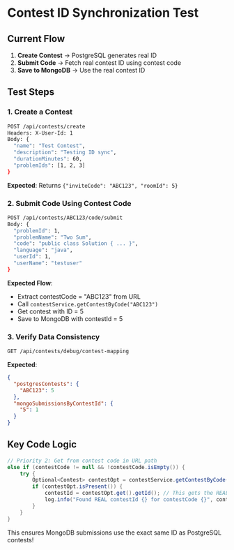 # Contest ID Synchronization Test

## Current Flow
1. **Create Contest** → PostgreSQL generates real ID
2. **Submit Code** → Fetch real contest ID using contest code
3. **Save to MongoDB** → Use the real contest ID

## Test Steps

### 1. Create a Contest
```bash
POST /api/contests/create
Headers: X-User-Id: 1
Body: {
  "name": "Test Contest",
  "description": "Testing ID sync",
  "durationMinutes": 60,
  "problemIds": [1, 2, 3]
}
```
**Expected**: Returns `{"inviteCode": "ABC123", "roomId": 5}`

### 2. Submit Code Using Contest Code
```bash
POST /api/contests/ABC123/code/submit
Body: {
  "problemId": 1,
  "problemName": "Two Sum",
  "code": "public class Solution { ... }",
  "language": "java",
  "userId": 1,
  "userName": "testuser"
}
```

**Expected Flow**:
- Extract contestCode = "ABC123" from URL
- Call `contestService.getContestByCode("ABC123")`
- Get contest with ID = 5
- Save to MongoDB with contestId = 5

### 3. Verify Data Consistency
```bash
GET /api/contests/debug/contest-mapping
```

**Expected**:
```json
{
  "postgresContests": {
    "ABC123": 5
  },
  "mongoSubmissionsByContestId": {
    "5": 1
  }
}
```

## Key Code Logic

```java
// Priority 2: Get from contest code in URL path
else if (contestCode != null && !contestCode.isEmpty()) {
    try {
        Optional<Contest> contestOpt = contestService.getContestByCode(contestCode);
        if (contestOpt.isPresent()) {
            contestId = contestOpt.get().getId(); // This gets the REAL ID!
            log.info("Found REAL contestId {} for contestCode {}", contestId, contestCode);
        }
    }
}
```

This ensures MongoDB submissions use the exact same ID as PostgreSQL contests!